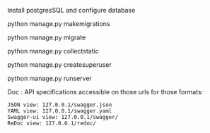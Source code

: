 
Install postgresSQL and configure database

python manage.py makemigrations

python manage.py migrate

python manage.py collectstatic

python manage.py createsuperuser

python manage.py runserver

Doc : API specifications accessible on those urls for those formats:


    JSON view: 127.0.0.1/swagger.json
    YAML view: 127.0.0.1/swagger.yaml
    Swagger-ui view: 127.0.0.1/swagger/
    ReDoc view: 127.0.0.1/redoc/
